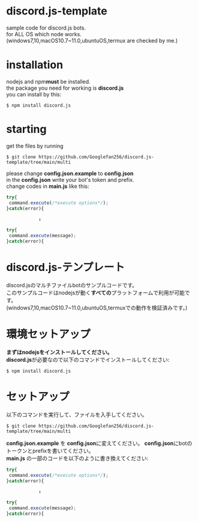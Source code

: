 # discord.js-template
sample code for discord.js bots.  
for ALL OS which node works.  
(windows7,10,macOS10.7~11.0,ubuntuOS,termux are checked by me.)
# installation
nodejs and npm**must** be installed.  
the package you need for working is **discord.js**  
you can install by this:
```
$ npm install discord.js
```
# starting
get the files by running
```
$ git clone https://github.com/Googlefan256/discord.js-template/tree/main/multi
```
please change **config.json.example** to **config.json**  
in the **config.json** write your bot's token and prefix.  
change codes in **main.js** like this:
```js
try{
 command.execute(/*execute options*/);
}catch(error){

            ↓

try{
 command.execute(message);
}catch(error){
```
# discord.js-テンプレート
discord.jsのマルチファイルbotのサンプルコードです。  
このサンプルコードはnodejsが動く**すべての**プラットフォームで利用が可能です。  
(windows7,10,macOS10.7~11.0,ubuntuOS,termuxでの動作を検証済みです。)
# 環境セットアップ
**まずはnodejsをインストールしてください。**  
**discord.js**が必要なので以下のコマンドでインストールしてください:
```
$ npm install discord.js
```
# セットアップ
以下のコマンドを実行して、ファイルを入手してください。
```
$ git clone https://github.com/Googlefan256/discord.js-template/tree/main/multi
```
**config.json.example** を **config.json**に変えてください。
**config.json**にbotのトークンとprefixを書いてください。  
**main.js** の一部のコードを以下のように書き換えてください:
```js
try{
 command.execute(/*execute options*/);
}catch(error){

            ↓

try{
 command.execute(message);
}catch(error){
```
